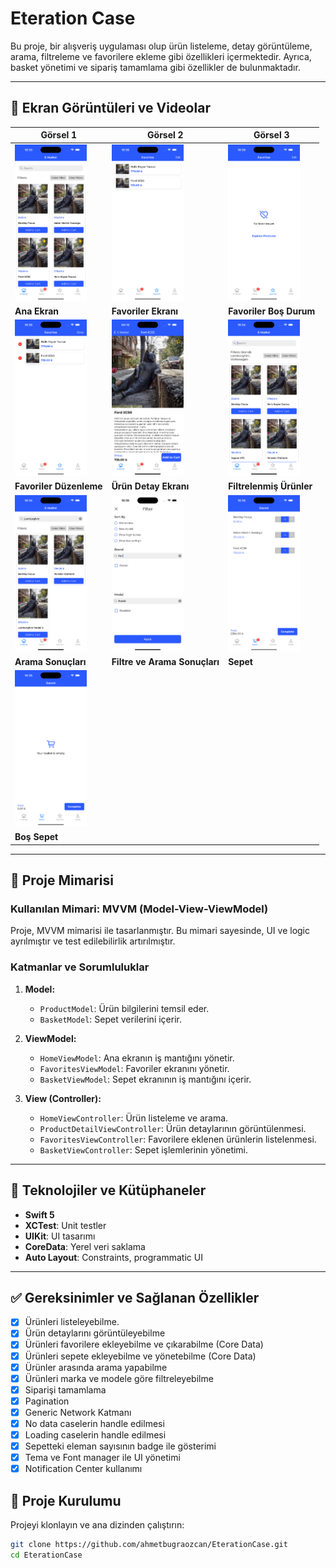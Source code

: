 
# Eteration Case
 
Bu proje, bir alışveriş uygulaması olup ürün listeleme, detay görüntüleme, arama, filtreleme ve favorilere ekleme gibi özellikleri içermektedir. Ayrıca, basket yönetimi ve sipariş tamamlama gibi özellikler de bulunmaktadır.

---
## 📸 Ekran Görüntüleri ve Videolar

| Görsel 1 | Görsel 2 | Görsel 3 |
|----------|----------|----------|
| <img src="screenshots/homescreen.png" alt="Ana Ekran" height="250"> | <img src="screenshots/favorites.png" alt="Favoriler Ekranı" height="250"> | <img src="screenshots/favoritesempty.png" alt="Favoriler Boş Durum" height="250"> |
| **Ana Ekran** | **Favoriler Ekranı** | **Favoriler Boş Durum** |
| <img src="screenshots/favoritesedit.png" alt="Favoriler Düzenleme" height="250"> | <img src="screenshots/proddetail.png" alt="Ürün Detay Ekranı" height="250"> | <img src="screenshots/filteredproducts.png" alt="Filtrelenmiş Ürünler" height="250"> |
| **Favoriler Düzenleme** | **Ürün Detay Ekranı** | **Filtrelenmiş Ürünler** |
| <img src="screenshots/searchedproducts.png" alt="Arama Sonuçları" height="250"> | <img src="screenshots/filtersearched.png" alt="Filtre ve Arama Sonuçları" height="250"> | <img src="screenshots/cart.png" alt="Sepet" height="250"> |
| **Arama Sonuçları** | **Filtre ve Arama Sonuçları** | **Sepet** |
| <img src="screenshots/cartempty.png" alt="Boş Sepet" height="250"> | | |
| **Boş Sepet** | | |

---

## 📂 Proje Mimarisi

### Kullanılan Mimari: **MVVM (Model-View-ViewModel)**  
Proje, MVVM mimarisi ile tasarlanmıştır. Bu mimari sayesinde, UI ve logic ayrılmıştır ve test edilebilirlik artırılmıştır.

### Katmanlar ve Sorumluluklar

1. **Model:**  
    - `ProductModel`: Ürün bilgilerini temsil eder.
    - `BasketModel`: Sepet verilerini içerir.

2. **ViewModel:**  
    - `HomeViewModel`: Ana ekranın iş mantığını yönetir.
    - `FavoritesViewModel`: Favoriler ekranını yönetir.
    - `BasketViewModel`: Sepet ekranının iş mantığını içerir.

3. **View (Controller):**  
    - `HomeViewController`: Ürün listeleme ve arama.
    - `ProductDetailViewController`: Ürün detaylarının görüntülenmesi.
    - `FavoritesViewController`: Favorilere eklenen ürünlerin listelenmesi.
    - `BasketViewController`: Sepet işlemlerinin yönetimi.

---

## 🔧 Teknolojiler ve Kütüphaneler

- **Swift 5**
- **XCTest**: Unit testler
- **UIKit**: UI tasarımı
- **CoreData**: Yerel veri saklama
- **Auto Layout**: Constraints, programmatic UI
---

## ✅ Gereksinimler ve Sağlanan Özellikler
- [x] Ürünleri listeleyebilme.
- [x] Ürün detaylarını görüntüleyebilme
- [x] Ürünleri favorilere ekleyebilme ve çıkarabilme (Core Data)
- [x] Ürünleri sepete ekleyebilme ve yönetebilme  (Core Data)
- [x] Ürünler arasında arama yapabilme
- [x] Ürünleri marka ve modele göre filtreleyebilme
- [x] Siparişi tamamlama
- [x] Pagination
- [x] Generic Network Katmanı
- [x] No data caselerin handle edilmesi
- [x] Loading caselerin handle edilmesi
- [x] Sepetteki eleman sayısının badge ile gösterimi
- [x] Tema ve Font manager ile UI yönetimi
- [x] Notification Center kullanımı

## 📜 Proje Kurulumu
Projeyi klonlayın ve ana dizinden çalıştırın:
   ```bash
   git clone https://github.com/ahmetbugraozcan/EterationCase.git
   cd EterationCase

